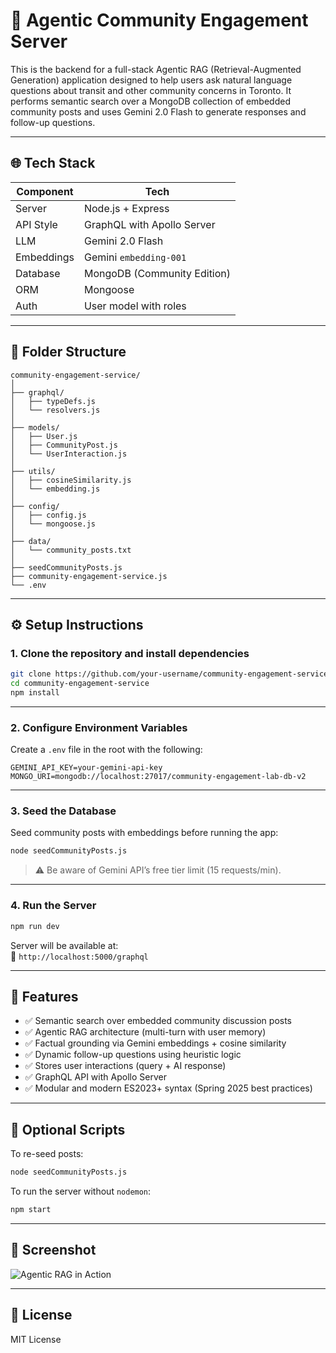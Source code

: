 # 🧠 Agentic Community Engagement Server

This is the backend for a full-stack Agentic RAG (Retrieval-Augmented Generation) application designed to help users ask natural language questions about transit and other community concerns in Toronto. It performs semantic search over a MongoDB collection of embedded community posts and uses Gemini 2.0 Flash to generate responses and follow-up questions.

---

## 🌐 Tech Stack

| Component     | Tech                         |
|---------------|------------------------------|
| Server        | Node.js + Express            |
| API Style     | GraphQL with Apollo Server   |
| LLM           | Gemini 2.0 Flash             |
| Embeddings    | Gemini `embedding-001`       |
| Database      | MongoDB (Community Edition)  |
| ORM           | Mongoose                     |
| Auth          | User model with roles        |

---

## 📁 Folder Structure

```
community-engagement-service/
│
├── graphql/
│   ├── typeDefs.js
│   └── resolvers.js
│
├── models/
│   ├── User.js
│   ├── CommunityPost.js
│   └── UserInteraction.js
│
├── utils/
│   ├── cosineSimilarity.js
│   └── embedding.js
│
├── config/
│   ├── config.js
│   └── mongoose.js
│
├── data/
│   └── community_posts.txt
│
├── seedCommunityPosts.js
├── community-engagement-service.js
└── .env
```

---

## ⚙️ Setup Instructions

### 1. Clone the repository and install dependencies

```bash
git clone https://github.com/your-username/community-engagement-service.git
cd community-engagement-service
npm install
```

---

### 2. Configure Environment Variables

Create a `.env` file in the root with the following:

```env
GEMINI_API_KEY=your-gemini-api-key
MONGO_URI=mongodb://localhost:27017/community-engagement-lab-db-v2
```

---

### 3. Seed the Database

Seed community posts with embeddings before running the app:

```bash
node seedCommunityPosts.js
```

> ⚠️ Be aware of Gemini API’s free tier limit (15 requests/min).

---

### 4. Run the Server

```bash
npm run dev
```

Server will be available at:  
📍 `http://localhost:5000/graphql`

---

## 🚀 Features

- ✅ Semantic search over embedded community discussion posts
- ✅ Agentic RAG architecture (multi-turn with user memory)
- ✅ Factual grounding via Gemini embeddings + cosine similarity
- ✅ Dynamic follow-up questions using heuristic logic
- ✅ Stores user interactions (query + AI response)
- ✅ GraphQL API with Apollo Server
- ✅ Modular and modern ES2023+ syntax (Spring 2025 best practices)

---

## 🧪 Optional Scripts

To re-seed posts:

```bash
node seedCommunityPosts.js
```

To run the server without `nodemon`:

```bash
npm start
```

---

## 📸 Screenshot

![Agentic RAG in Action](.agentic-ai-server/screenshots/ai-ui-response.png)

---

## 📜 License

MIT License
